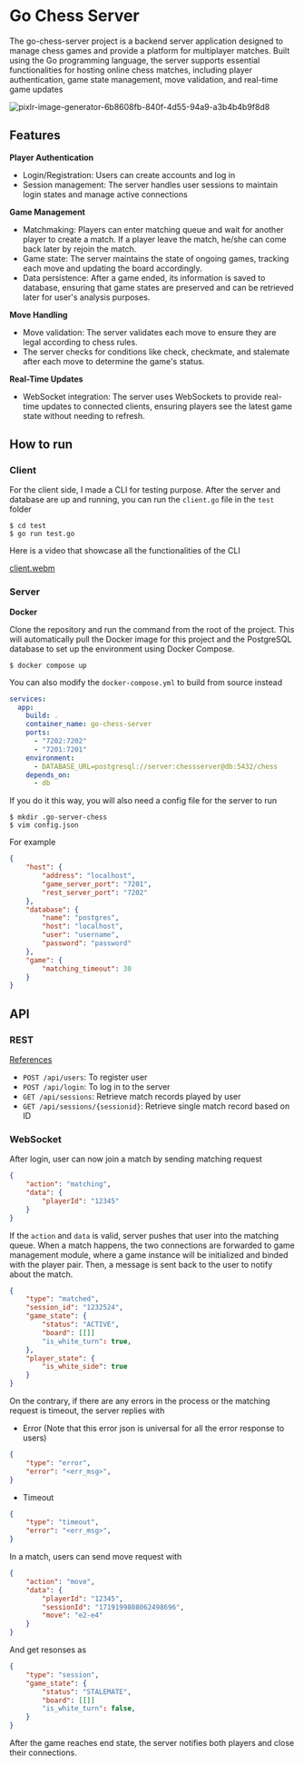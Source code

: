 # Go Chess Server

The go-chess-server project is a backend server application designed to manage chess games and provide a platform for multiplayer matches. Built using the Go programming language, the server supports essential functionalities for hosting online chess matches, including player authentication, game state management, move validation, and real-time game updates

![pixlr-image-generator-6b8608fb-840f-4d55-94a9-a3b4b4b9f8d8](https://github.com/yelaco/go-chess-server/assets/100106895/8c43dd20-cc83-4da8-a6f1-0c9c62692e66)

## Features

**Player Authentication**
- Login/Registration: Users can create accounts and log in
- Session management: The server handles user sessions to maintain login states and manage active connections

**Game Management**
- Matchmaking: Players can enter matching queue and wait for another player to create a match. If a player leave the match, he/she can come back later by rejoin the match.
- Game state: The server maintains the state of ongoing games, tracking each move and updating the board accordingly.
- Data persistence: After a game ended, its information is saved to database, ensuring that game states are preserved and can be retrieved later for user's analysis purposes.
  
**Move Handling**
- Move validation: The server validates each move to ensure they are legal according to chess rules.
- The server checks for conditions like check, checkmate, and stalemate after each move to determine the game's status.
  
**Real-Time Updates**
- WebSocket integration: The server uses WebSockets to provide real-time updates to connected clients, ensuring players see the latest game state without needing to refresh.

## How to run

### Client

For the client side, I made a CLI for testing purpose. After the server and database are up and running, you can run the ```client.go``` file in the ```test``` folder
```console
$ cd test
$ go run test.go
```

Here is a video that showcase all the functionalities of the CLI

[client.webm](https://github.com/yelaco/go-chess-server/assets/100106895/d88f310b-b207-459a-b139-d11a64390293)

### Server

**Docker**

Clone the repository and run the command from the root of the project. This will automatically pull the Docker image for this project and the PostgreSQL database to set up the environment using Docker Compose.
```console
$ docker compose up
```

You can also modify the ```docker-compose.yml``` to build from source instead
```yml
services:
  app:
    build: .
    container_name: go-chess-server
    ports:
      - "7202:7202"
      - "7201:7201"
    environment:
      - DATABASE_URL=postgresql://server:chessserver@db:5432/chess
    depends_on:
      - db
```
If you do it this way, you will also need a config file for the server to run
```console
$ mkdir .go-server-chess
$ vim config.json
```
For example
```json
{
    "host": {
        "address": "localhost",
        "game_server_port": "7201",
        "rest_server_port": "7202"
    },
    "database": {
        "name": "postgres",
        "host": "localhost",
        "user": "username",
        "password": "password"
    },
    "game": {
        "matching_timeout": 30
    }
}
```

## API

### REST

 [References](https://documenter.getpostman.com/view/30874401/2sA3duEsiX)
 
- ```POST /api/users```: To register user
- ```POST /api/login```: To log in to the server
- ```GET /api/sessions```: Retrieve match records played by user
- ```GET /api/sessions/{sessionid}```: Retrieve single match record based on ID

### WebSocket

After login, user can now join a match by sending matching request
```json
{
    "action": "matching",
    "data": {
        "playerId": "12345"
    }
}
```

If the ```action``` and ```data``` is valid, server pushes that user into the matching queue. When a match happens, the two connections are forwarded to game management module, where a game instance will be initialized and binded with the player pair. Then, a message is sent back to the user to notify about the match.
```json
{
    "type": "matched",
    "session_id": "1232524",
    "game_state": {
        "status": "ACTIVE",
        "board": [[]]
        "is_white_turn": true,
    },
    "player_state": {
        "is_white_side": true
    }
}
```

On the contrary, if there are any errors in the process or the matching request is timeout, the server replies with
- Error (Note that this error json is universal for all the error response to users)
```json
{
    "type": "error",
    "error": "<err_msg>",
}
```

- Timeout
```json
{
    "type": "timeout",
    "error": "<err_msg>",
}
```

In a match, users can send move request with 
```json
{
    "action": "move",
    "data": {
        "playerId": "12345",
        "sessionId": "1719199808062498696",
        "move": "e2-e4"
    }
}
```

And get resonses as 
```json
{
    "type": "session",
    "game_state": {
        "status": "STALEMATE",
        "board": [[]]
        "is_white_turn": false,
    }
}
```

After the game reaches end state, the server notifies both players and close their connections.

